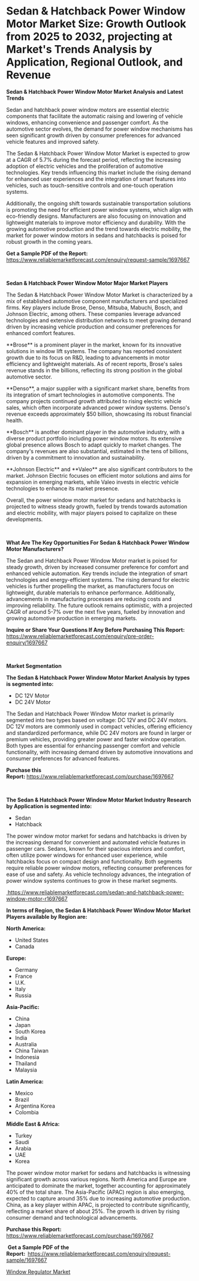 <p><h1>Sedan & Hatchback Power Window Motor Market Size: Growth Outlook from 2025 to 2032, projecting at Market's Trends Analysis by Application, Regional Outlook, and Revenue</h1></p><p><strong>Sedan & Hatchback Power Window Motor Market Analysis and Latest Trends</strong></p>
<p><p>Sedan and hatchback power window motors are essential electric components that facilitate the automatic raising and lowering of vehicle windows, enhancing convenience and passenger comfort. As the automotive sector evolves, the demand for power window mechanisms has seen significant growth driven by consumer preferences for advanced vehicle features and improved safety. </p><p>The Sedan & Hatchback Power Window Motor Market is expected to grow at a CAGR of 5.7% during the forecast period, reflecting the increasing adoption of electric vehicles and the proliferation of automotive technologies. Key trends influencing this market include the rising demand for enhanced user experiences and the integration of smart features into vehicles, such as touch-sensitive controls and one-touch operation systems. </p><p>Additionally, the ongoing shift towards sustainable transportation solutions is promoting the need for efficient power window systems, which align with eco-friendly designs. Manufacturers are also focusing on innovation and lightweight materials to improve motor efficiency and durability. With the growing automotive production and the trend towards electric mobility, the market for power window motors in sedans and hatchbacks is poised for robust growth in the coming years.</p></p>
<p><strong>Get a Sample PDF of the Report:&nbsp;</strong> <a href="https://www.reliablemarketforecast.com/enquiry/request-sample/1697667?utm_campaign=3006&utm_medium=2&utm_source=Github&utm_content=ia&utm_term=24032025&utm_id=sedan-hatchback-power-window-motor">https://www.reliablemarketforecast.com/enquiry/request-sample/1697667</a></p>
<p>&nbsp;</p>
<p><strong>Sedan & Hatchback Power Window Motor Major Market Players</strong></p>
<p><p>The Sedan & Hatchback Power Window Motor Market is characterized by a mix of established automotive component manufacturers and specialized firms. Key players include Brose, Denso, Mitsuba, Mabuchi, Bosch, and Johnson Electric, among others. These companies leverage advanced technologies and extensive distribution networks to meet growing demand driven by increasing vehicle production and consumer preferences for enhanced comfort features.</p><p>**Brose** is a prominent player in the market, known for its innovative solutions in window lift systems. The company has reported consistent growth due to its focus on R&D, leading to advancements in motor efficiency and lightweight materials. As of recent reports, Brose's sales revenue stands in the billions, reflecting its strong position in the global automotive sector.</p><p>**Denso**, a major supplier with a significant market share, benefits from its integration of smart technologies in automotive components. The company projects continued growth attributed to rising electric vehicle sales, which often incorporate advanced power window systems. Denso's revenue exceeds approximately $50 billion, showcasing its robust financial health.</p><p>**Bosch** is another dominant player in the automotive industry, with a diverse product portfolio including power window motors. Its extensive global presence allows Bosch to adapt quickly to market changes. The company's revenues are also substantial, estimated in the tens of billions, driven by a commitment to innovation and sustainability.</p><p>**Johnson Electric** and **Valeo** are also significant contributors to the market. Johnson Electric focuses on efficient motor solutions and aims for expansion in emerging markets, while Valeo invests in electric vehicle technologies to enhance its market presence.</p><p>Overall, the power window motor market for sedans and hatchbacks is projected to witness steady growth, fueled by trends towards automation and electric mobility, with major players poised to capitalize on these developments.</p></p>
<p>&nbsp;</p>
<p><strong>What Are The Key Opportunities For Sedan & Hatchback Power Window Motor Manufacturers?</strong></p>
<p><p>The Sedan and Hatchback Power Window Motor market is poised for steady growth, driven by increased consumer preference for comfort and enhanced vehicle automation. Key trends include the integration of smart technologies and energy-efficient systems. The rising demand for electric vehicles is further propelling the market, as manufacturers focus on lightweight, durable materials to enhance performance. Additionally, advancements in manufacturing processes are reducing costs and improving reliability. The future outlook remains optimistic, with a projected CAGR of around 5-7% over the next five years, fueled by innovation and growing automotive production in emerging markets.</p></p>
<p><strong>Inquire or Share Your Questions If Any Before Purchasing This Report:</strong> <a href="https://www.reliablemarketforecast.com/enquiry/pre-order-enquiry/1697667?utm_campaign=3006&utm_medium=2&utm_source=Github&utm_content=ia&utm_term=24032025&utm_id=sedan-hatchback-power-window-motor">https://www.reliablemarketforecast.com/enquiry/pre-order-enquiry/1697667</a></p>
<p>&nbsp;</p>
<p><strong>Market Segmentation</strong></p>
<p><strong>The Sedan & Hatchback Power Window Motor Market Analysis by types is segmented into:</strong></p>
<p><ul><li>DC 12V Motor</li><li>DC 24V Motor</li></ul></p>
<p><p>The Sedan and Hatchback Power Window Motor market is primarily segmented into two types based on voltage: DC 12V and DC 24V motors. DC 12V motors are commonly used in compact vehicles, offering efficiency and standardized performance, while DC 24V motors are found in larger or premium vehicles, providing greater power and faster window operation. Both types are essential for enhancing passenger comfort and vehicle functionality, with increasing demand driven by automotive innovations and consumer preferences for advanced features.</p></p>
<p><strong>Purchase this Report:&nbsp;</strong><a href="https://www.reliablemarketforecast.com/purchase/1697667?utm_campaign=3006&utm_medium=2&utm_source=Github&utm_content=ia&utm_term=24032025&utm_id=sedan-hatchback-power-window-motor">https://www.reliablemarketforecast.com/purchase/1697667</a></p>
<p>&nbsp;</p>
<p><strong>The Sedan & Hatchback Power Window Motor Market Industry Research by Application is segmented into:</strong></p>
<p><ul><li>Sedan</li><li>Hatchback</li></ul></p>
<p><p>The power window motor market for sedans and hatchbacks is driven by the increasing demand for convenient and automated vehicle features in passenger cars. Sedans, known for their spacious interiors and comfort, often utilize power windows for enhanced user experience, while hatchbacks focus on compact design and functionality. Both segments require reliable power window motors, reflecting consumer preferences for ease of use and safety. As vehicle technology advances, the integration of power window systems continues to grow in these market segments.</p></p>
<p><a href="https://www.reliablemarketforecast.com/sedan-and-hatchback-power-window-motor-r1697667?utm_campaign=3006&utm_medium=2&utm_source=Github&utm_content=ia&utm_term=24032025&utm_id=sedan-hatchback-power-window-motor">&nbsp;https://www.reliablemarketforecast.com/sedan-and-hatchback-power-window-motor-r1697667</a></p>
<p><strong>In terms of Region, the Sedan & Hatchback Power Window Motor Market Players available by Region are:</strong></p>
<p>
    <p> <strong> North America: </strong>
        <ul>
            <li>United States</li>
            <li>Canada</li>
        </ul>
        </p> 
    <p> <strong> Europe: </strong>
        <ul>
            <li>Germany</li>
            <li>France</li>
            <li>U.K.</li>
            <li>Italy</li>
            <li>Russia</li>
        </ul>
        </p> 
    <p> <strong> Asia-Pacific: </strong>
        <ul>
            <li>China</li>
            <li>Japan</li>
            <li>South Korea</li>
            <li>India</li>
            <li>Australia</li>
            <li>China Taiwan</li>
            <li>Indonesia</li>
            <li>Thailand</li>
            <li>Malaysia</li>
        </ul>
        </p> 
    <p> <strong> Latin America: </strong>
        <ul>
            <li>Mexico</li>
            <li>Brazil</li>
            <li>Argentina Korea</li>
            <li>Colombia</li>
        </ul>
        </p> 
    <p> <strong> Middle East & Africa: </strong>
        <ul>
            <li>Turkey</li>
            <li>Saudi</li>
            <li>Arabia</li>
            <li>UAE</li>
            <li>Korea</li>
        </ul>
    </p>
    </p>
<p><p>The power window motor market for sedans and hatchbacks is witnessing significant growth across various regions. North America and Europe are anticipated to dominate the market, together accounting for approximately 40% of the total share. The Asia-Pacific (APAC) region is also emerging, expected to capture around 35% due to increasing automotive production. China, as a key player within APAC, is projected to contribute significantly, reflecting a market share of about 25%. The growth is driven by rising consumer demand and technological advancements.</p></p>
<p><strong>Purchase this Report: </strong><a href="https://www.reliablemarketforecast.com/purchase/1697667?utm_campaign=3006&utm_medium=2&utm_source=Github&utm_content=ia&utm_term=24032025&utm_id=sedan-hatchback-power-window-motor">https://www.reliablemarketforecast.com/purchase/1697667</a></p>
<p>&nbsp;<strong>Get a Sample PDF of the Report:&nbsp;&nbsp;</strong><a href="https://www.reliablemarketforecast.com/enquiry/request-sample/1697667?utm_campaign=3006&utm_medium=2&utm_source=Github&utm_content=ia&utm_term=24032025&utm_id=sedan-hatchback-power-window-motor">https://www.reliablemarketforecast.com/enquiry/request-sample/1697667</a></p>
<p><strong></strong></p>
<p><p><a href="https://github.com/hunanuzmez/Market-Research-Report-List-1/blob/main/window-regulator-market.md?utm_campaign=3006&utm_medium=2&utm_source=Github&utm_content=ia&utm_term=24032025&utm_id=sedan-hatchback-power-window-motor">Window Regulator Market</a></p></p>